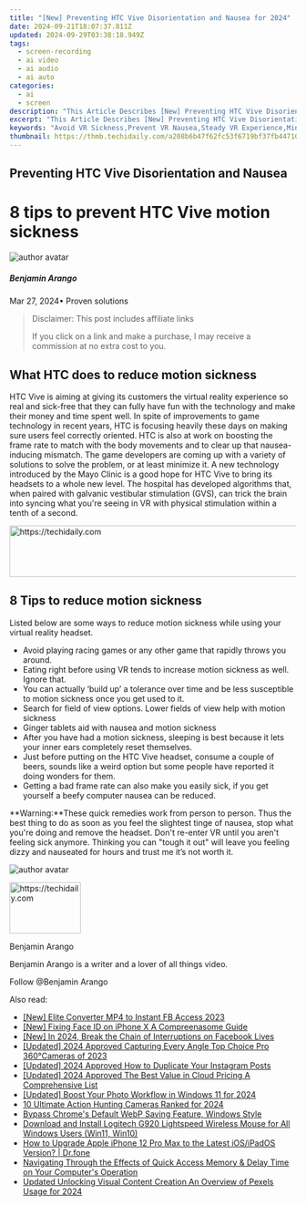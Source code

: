 ```yaml
---
title: "[New] Preventing HTC Vive Disorientation and Nausea for 2024"
date: 2024-09-21T18:07:37.811Z
updated: 2024-09-29T03:38:18.949Z
tags: 
  - screen-recording
  - ai video
  - ai audio
  - ai auto
categories: 
  - ai
  - screen
description: "This Article Describes [New] Preventing HTC Vive Disorientation and Nausea for 2024"
excerpt: "This Article Describes [New] Preventing HTC Vive Disorientation and Nausea for 2024"
keywords: "Avoid VR Sickness,Prevent VR Nausea,Steady VR Experience,Minimize VR Disorientation,Reduce Vive Motion Sickness,Combat VR Dizziness,Stop VR Vertigo"
thumbnail: https://thmb.techidaily.com/a208b6b47f62fc53f6719bf37fb44710d3bca87f00271cab6e02272f4110e26d.jpg
---
```


## Preventing HTC Vive Disorientation and Nausea

# 8 tips to prevent HTC Vive motion sickness

![author avatar](https://images.wondershare.com/filmora/article-images/benjamin-arango-author.jpg)

##### Benjamin Arango

 Mar 27, 2024• Proven solutions

>  Disclaimer: This post includes affiliate links
>
>  If you click on a link and make a purchase, I may receive a commission at no extra cost to you.
>

## What HTC does to reduce motion sickness

 HTC Vive is aiming at giving its customers the virtual reality experience so real and sick-free that they can fully have fun with the technology and make their money and time spent well. In spite of improvements to game technology in recent years, HTC is focusing heavily these days on making sure users feel correctly oriented. HTC is also at work on boosting the frame rate to match with the body movements and to clear up that nausea-inducing mismatch. The game developers are coming up with a variety of solutions to solve the problem, or at least minimize it. A new technology introduced by the Mayo Clinic is a good hope for HTC Vive to bring its headsets to a whole new level. The hospital has developed algorithms that, when paired with galvanic vestibular stimulation (GVS), can trick the brain into syncing what you're seeing in VR with physical stimulation within a tenth of a second.

<!-- affiliate ads begin -->
<a href="https://appsumo.8odi.net/c/5597632/2094418/7443" target="_top" id="2094418">
  <img src="//a.impactradius-go.com/display-ad/7443-2094418" border="0" alt="https://techidaily.com" width="728" height="90"/>
</a>
<img height="0" width="0" src="https://appsumo.8odi.net/i/5597632/2094418/7443" style="position:absolute;visibility:hidden;" border="0" />
<!-- affiliate ads end -->

## 8 Tips to reduce motion sickness

 Listed below are some ways to reduce motion sickness while using your virtual reality headset.

* Avoid playing racing games or any other game that rapidly throws you around.
* Eating right before using VR tends to increase motion sickness as well. Ignore that.
* You can actually ‘build up’ a tolerance over time and be less susceptible to motion sickness once you get used to it.
* Search for field of view options. Lower fields of view help with motion sickness
* Ginger tablets aid with nausea and motion sickness
* After you have had a motion sickness, sleeping is best because it lets your inner ears completely reset themselves.
* Just before putting on the HTC Vive headset, consume a couple of beers, sounds like a weird option but some people have reported it doing wonders for them.
* Getting a bad frame rate can also make you easily sick, if you get yourself a beefy computer nausea can be reduced.

**Warning:**These quick remedies work from person to person. Thus the best thing to do as soon as you feel the slightest tinge of nausea, stop what you're doing and remove the headset. Don't re-enter VR until you aren't feeling sick anymore. Thinking you can "tough it out" will leave you feeling dizzy and nauseated for hours and trust me it’s not worth it.

![author avatar](https://images.wondershare.com/filmora/article-images/benjamin-arango-author.jpg)

<!-- affiliate ads begin -->
<a href="https://aligracehair.sjv.io/c/5597632/2135395/19272" target="_top" id="2135395">
  <img src="//a.impactradius-go.com/display-ad/19272-2135395" border="0" alt="https://techidaily.com" width="125" height="90"/>
</a>
<img height="0" width="0" src="https://aligracehair.sjv.io/i/5597632/2135395/19272" style="position:absolute;visibility:hidden;" border="0" />
<!-- affiliate ads end -->

Benjamin Arango

Benjamin Arango is a writer and a lover of all things video.

Follow @Benjamin Arango


<ins class="adsbygoogle"
     style="display:block"
     data-ad-format="autorelaxed"
     data-ad-client="ca-pub-7571918770474297"
     data-ad-slot="1223367746"></ins>



<ins class="adsbygoogle"
     style="display:block"
     data-ad-client="ca-pub-7571918770474297"
     data-ad-slot="8358498916"
     data-ad-format="auto"
     data-full-width-responsive="true"></ins>


<span class="atpl-alsoreadstyle">Also read:</span>
<div><ul>
<li><a href="https://facebook-video-content.techidaily.com/new-elite-converter-mp4-to-instant-fb-access-2023/"><u>[New] Elite Converter MP4 to Instant FB Access 2023</u></a></li>
<li><a href="https://fox-access.techidaily.com/new-fixing-face-id-on-iphone-x-a-compreenasome-guide/"><u>[New] Fixing Face ID on iPhone X A Compreenasome Guide</u></a></li>
<li><a href="https://facebook-video-recording.techidaily.com/new-in-2024-break-the-chain-of-interruptions-on-facebook-lives/"><u>[New] In 2024, Break the Chain of Interruptions on Facebook Lives</u></a></li>
<li><a href="https://fox-access.techidaily.com/updated-2024-approved-capturing-every-angle-top-choice-pro-360cameras-of-2023/"><u>[Updated] 2024 Approved Capturing Every Angle Top Choice Pro 360°Cameras of 2023</u></a></li>
<li><a href="https://instagram-video-files.techidaily.com/updated-2024-approved-how-to-duplicate-your-instagram-posts/"><u>[Updated] 2024 Approved How to Duplicate Your Instagram Posts</u></a></li>
<li><a href="https://fox-access.techidaily.com/updated-2024-approved-the-best-value-in-cloud-pricing-a-comprehensive-list/"><u>[Updated] 2024 Approved The Best Value in Cloud Pricing A Comprehensive List</u></a></li>
<li><a href="https://fox-access.techidaily.com/updated-boost-your-photo-workflow-in-windows-11-for-2024/"><u>[Updated] Boost Your Photo Workflow in Windows 11 for 2024</u></a></li>
<li><a href="https://fox-access.techidaily.com/10-ultimate-action-hunting-cameras-ranked-for-2024/"><u>10 Ultimate Action Hunting Cameras Ranked for 2024</u></a></li>
<li><a href="https://win11.techidaily.com/bypass-chromes-default-webp-saving-feature-windows-style/"><u>Bypass Chrome's Default WebP Saving Feature, Windows Style</u></a></li>
<li><a href="https://hardware-updates.techidaily.com/download-and-install-logitech-g920-lightspeed-wireless-mouse-for-all-windows-users-win11-win10/"><u>Download and Install Logitech G920 Lightspeed Wireless Mouse for All Windows Users (Win11, Win10)</u></a></li>
<li><a href="https://techidaily.com/how-to-upgrade-apple-iphone-12-pro-max-to-the-latest-iosipados-version-drfone-by-drfone-ios-system-repair-ios-system-repair/"><u>How to Upgrade Apple iPhone 12 Pro Max to the Latest iOS/iPadOS Version? | Dr.fone</u></a></li>
<li><a href="https://tech-recovery.techidaily.com/navigating-through-the-effects-of-quick-access-memory-and-delay-time-on-your-computers-operation/"><u>Navigating Through the Effects of Quick Access Memory & Delay Time on Your Computer's Operation</u></a></li>
<li><a href="https://audio-editing.techidaily.com/updated-unlocking-visual-content-creation-an-overview-of-pexels-usage-for-2024/"><u>Updated Unlocking Visual Content Creation An Overview of Pexels Usage for 2024</u></a></li>
</ul></div>

